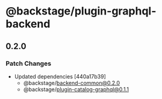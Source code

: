 # @backstage/plugin-graphql-backend

## 0.2.0
### Patch Changes

- Updated dependencies [440a17b39]
  - @backstage/backend-common@0.2.0
  - @backstage/plugin-catalog-graphql@0.1.1
